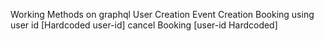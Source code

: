 Working Methods on graphql
User Creation
Event Creation
Booking using user id [Hardcoded user-id]
cancel Booking [user-id Hardcoded]
